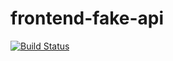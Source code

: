 # frontend-fake-api

[![Build Status](https://semaphoreci.com/api/v1/wonwoo/frontend-fake-api-2/branches/master/badge.svg)](https://semaphoreci.com/wonwoo/frontend-fake-api-2)
